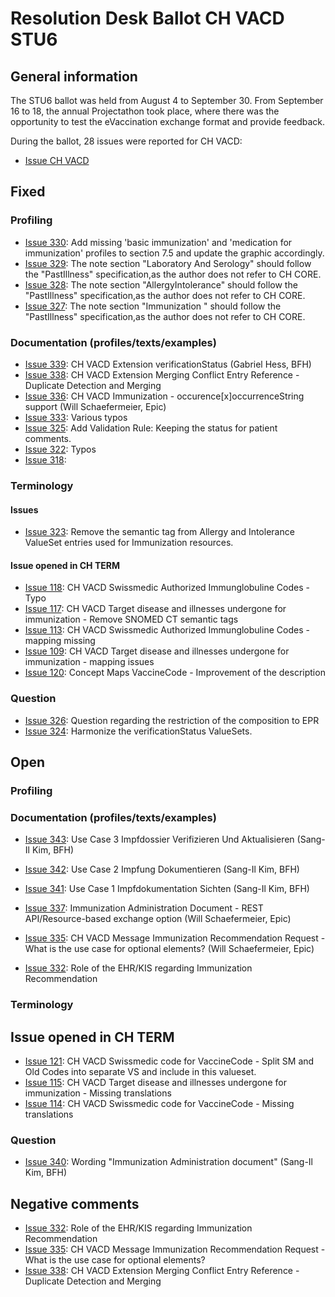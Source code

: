 # Resolution Desk Ballot CH VACD STU6

## General information
The STU6 ballot was held from August 4 to September 30. From September 16 to 18, 
the annual Projectathon took place, where there was the opportunity to test the 
eVaccination exchange format and provide feedback.   

During the ballot, 28 issues were reported for CH VACD:
* [Issue CH VACD](https://github.com/hl7ch/ch-vacd/issues?q=is%3Aissue%20state%3Aopen%20label%3A%22ballot%20v6.0.0%20-%20STU%206%22)

## Fixed
### Profiling
* [Issue 330](https://github.com/hl7ch/ch-vacd/issues/329): Add missing 'basic immunization' and 'medication for immunization' profiles to section 7.5 and update the graphic accordingly. 
* [Issue 329](https://github.com/hl7ch/ch-vacd/issues/329): The note section "Laboratory And Serology" should follow the "PastIllness" specification,as the author does not refer to CH CORE. 
* [Issue 328](https://github.com/hl7ch/ch-vacd/issues/328): The note section "AllergyIntolerance" should follow the "PastIllness" specification,as the author does not refer to CH CORE.
* [Issue 327](https://github.com/hl7ch/ch-vacd/issues/327): The note section "Immunization " should follow the "PastIllness" specification,as the author does not refer to CH CORE.

### Documentation (profiles/texts/examples)
* [Issue 339](https://github.com/hl7ch/ch-vacd/issues/339): CH VACD Extension verificationStatus (Gabriel Hess, BFH)
* [Issue 338](https://github.com/hl7ch/ch-vacd/issues/338): CH VACD Extension Merging Conflict Entry Reference - Duplicate Detection and Merging
* [Issue 336](https://github.com/hl7ch/ch-vacd/issues/336): CH VACD Immunization - occurence[x]occurrenceString support (Will Schaefermeier, Epic)
* [Issue 333](https://github.com/hl7ch/ch-vacd/issues/333): Various typos
* [Issue 325](https://github.com/hl7ch/ch-vacd/issues/325): Add Validation Rule: Keeping the status for patient comments.
* [Issue 322](https://github.com/hl7ch/ch-vacd/issues/322): Typos
* [Issue 318](https://github.com/hl7ch/ch-vacd/issues/318): 

### Terminology
#### Issues
* [Issue 323](https://github.com/hl7ch/ch-vacd/issues/323): Remove the semantic tag from Allergy and Intolerance ValueSet entries used for Immunization resources.
#### Issue opened in CH TERM 
* [Issue 118](https://github.com/hl7ch/ch-term/issues/118): CH VACD Swissmedic Authorized Immunglobuline Codes - Typo
* [Issue 117](https://github.com/hl7ch/ch-term/issues/117): CH VACD Target disease and illnesses undergone for immunization - Remove SNOMED CT semantic tags 
* [Issue 113](https://github.com/hl7ch/ch-term/issues/113): CH VACD Swissmedic Authorized Immunglobuline Codes - mapping missing
* [Issue 109](https://github.com/hl7ch/ch-term/issues/109): CH VACD Target disease and illnesses undergone for immunization - mapping issues
* [Issue 120](https://github.com/hl7ch/ch-term/issues/120): Concept Maps VaccineCode - Improvement of the description

### Question
* [Issue 326](https://github.com/hl7ch/ch-vacd/issues/326): Question regarding the restriction of the composition to EPR
* [Issue 324](https://github.com/hl7ch/ch-vacd/issues/324): Harmonize the verificationStatus ValueSets.



## Open
### Profiling
### Documentation (profiles/texts/examples)
* [Issue 343](https://github.com/hl7ch/ch-vacd/issues/343): Use Case 3 Impfdossier Verifizieren Und Aktualisieren (Sang-Il Kim, BFH)
* [Issue 342](https://github.com/hl7ch/ch-vacd/issues/342): Use Case 2 Impfung Dokumentieren (Sang-Il Kim, BFH)
* [Issue 341](https://github.com/hl7ch/ch-vacd/issues/341): Use Case 1 Impfdokumentation Sichten (Sang-Il Kim, BFH)
* [Issue 337](https://github.com/hl7ch/ch-vacd/issues/337): Immunization Administration Document - REST API/Resource-based exchange option (Will Schaefermeier, Epic)

* [Issue 335](https://github.com/hl7ch/ch-vacd/issues/335): CH VACD Message Immunization Recommendation Request - What is the use case for optional elements? (Will Schaefermeier, Epic)
* [Issue 332](https://github.com/hl7ch/ch-vacd/issues/332): Role of the EHR/KIS regarding Immunization Recommendation

### Terminology
## Issue opened in CH TERM  
* [Issue 121](https://github.com/hl7ch/ch-term/issues/121): CH VACD Swissmedic code for VaccineCode - Split SM and Old Codes into separate VS and include in this valueset.  
* [Issue 115](https://github.com/hl7ch/ch-term/issues/115): CH VACD Target disease and illnesses undergone for immunization - Missing translations
* [Issue 114](https://github.com/hl7ch/ch-term/issues/114): CH VACD Swissmedic code for VaccineCode - Missing translations

### Question
* [Issue 340](https://github.com/hl7ch/ch-vacd/issues/340): Wording "Immunization Administration document" (Sang-Il Kim, BFH)

## Negative comments
* [Issue 332](https://github.com/hl7ch/ch-vacd/issues/332): Role of the EHR/KIS regarding Immunization Recommendation
* [Issue 335](https://github.com/hl7ch/ch-vacd/issues/335): CH VACD Message Immunization Recommendation Request - What is the use case for optional elements?
* [Issue 338](https://github.com/hl7ch/ch-vacd/issues/338): CH VACD Extension Merging Conflict Entry Reference - Duplicate Detection and Merging


